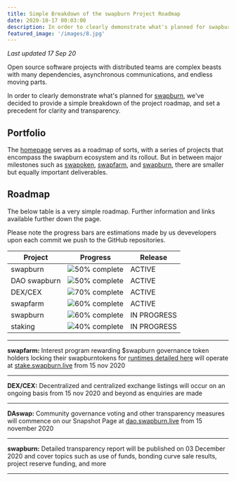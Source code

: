 ```yaml
---
title: Simple Breakdown of the swapburn Project Roadmap
date: 2020-10-17 00:03:00
description: In order to clearly demonstrate what's planned for swapburn, we've decided to provide a simple breakdown of the project roadmap, and set a precedent for clarity and transparency. 
featured_image: '/images/8.jpg'
---
```


*Last updated 17 Sep 20*

Open source software projects with distributed teams are complex beasts with many dependencies, asynchronous communications, and endless moving parts.

In order to clearly demonstrate what's planned for [swapburn](/), we've decided to provide a simple breakdown of the project roadmap, and set a precedent for clarity and transparency. 

## Portfolio

The [homepage](/) serves as a roadmap of sorts, with a series of projects that encompass the swapburn ecosystem and its rollout. But in between major milestones such as [swapoken](/project/token), [swapfarm](/project/swapfarm), and [swapburn](/project/swapburn), there are smaller but equally important deliverables. 


## Roadmap

The below table is a very simple roadmap. Further information and links available further down the page.

Please note the progress bars are estimations made by us devevelopers upon each commit we push to the GitHub repositories. 

| Project   | Progress 													| Release 	   |
|-----------|-----------------------------------------------------------|--------------|
| swapburn  	| ![50% complete](https://progress-bar.dev/50/?width=200)	| ACTIVE	   |
| DAO swapburn | ![50% complete](https://progress-bar.dev/50/?width=200)	| ACTIVE	   |
| DEX/CEX   | ![70% complete](https://progress-bar.dev/70/?width=200)	| ACTIVE	   |
| swapfarm 	| ![60% complete](https://progress-bar.dev/60/?width=200)	| ACTIVE	   |
|  swapburn  | ![60% complete](https://progress-bar.dev/60/?width=200)	| IN PROGRESS  |
|  staking | ![40% complete](https://progress-bar.dev/40/?width=200)	| IN PROGRESS  |

---

**swapfarm:** Interest program rewarding $swapburn governance token holders locking their swapburntokens for [runtimes detailed here](/project/swapfarm) will operate at [stake.swapburn.live](https://stake.swapburn.live) from 15 nov 2020

---

**DEX/CEX:** Decentralized and centralized exchange listings will occur on an ongoing basis from 15 nov 2020 and beyond as enquiries are made

---

**DAswap:** Community governance voting and other transparency measures will commence on our Snapshot Page at [dao.swapburn.live](https://dao.swapburn.live) from 15 november 2020

---

**swapburn:** Detailed transparency report will be published on 03 December 2020 and cover topics such as use of funds, bonding curve sale results, project reserve funding, and more

---

